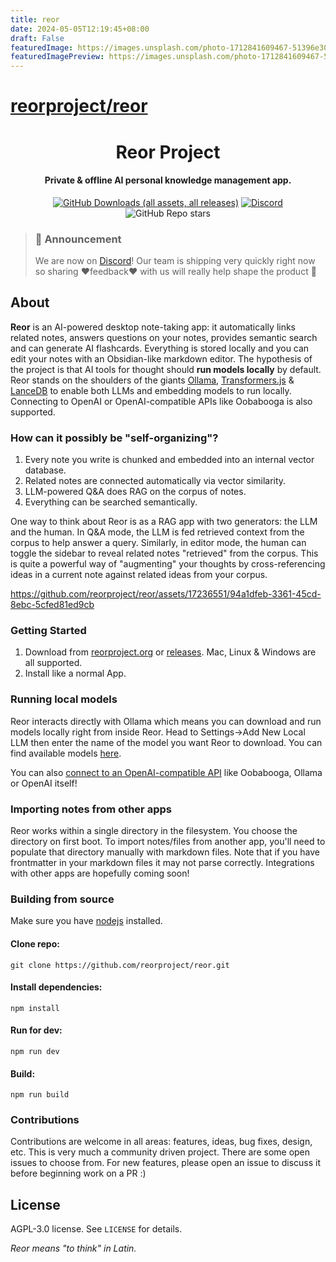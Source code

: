 ```yaml
---
title: reor
date: 2024-05-05T12:19:45+08:00
draft: False
featuredImage: https://images.unsplash.com/photo-1712841609467-51396e30f964?ixid=M3w0NjAwMjJ8MHwxfHJhbmRvbXx8fHx8fHx8fDE3MTQ4ODI2Mjl8&ixlib=rb-4.0.3
featuredImagePreview: https://images.unsplash.com/photo-1712841609467-51396e30f964?ixid=M3w0NjAwMjJ8MHwxfHJhbmRvbXx8fHx8fHx8fDE3MTQ4ODI2Mjl8&ixlib=rb-4.0.3
---
```


# [reorproject/reor](https://github.com/reorproject/reor)

<h1 align="center">Reor Project</h1>
<!-- <p align="center">
    <img src="logo_or_graphic_representation.png" alt="Reor Logo">
</p> -->

<h4 align="center">
Private & offline AI personal knowledge management app.</h4>

<p align="center">
    <a href="https://tooomm.github.io/github-release-stats/?username=reorproject&repository=reor">    <img alt="GitHub Downloads (all assets, all releases)" src="https://img.shields.io/github/downloads/reorproject/reor/total"></a>
<a href="https://discord.gg/b7zanGCTUY" target="_blank"><img src="https://dcbadge.vercel.app/api/server/QBhGUFJYuH?style=flat&compact=true" alt="Discord"></a>
    <img alt="GitHub Repo stars" src="https://img.shields.io/github/stars/reorproject/reor">

</p>

> ### 📢 Announcement
> We are now on [Discord](https://discord.gg/b7zanGCTUY)! Our team is shipping very quickly right now so sharing ❤️feedback❤️ with us will really help shape the product 🚀



## About
**Reor** is an AI-powered desktop note-taking app: it automatically links related notes, answers questions on your notes, provides semantic search and can generate AI flashcards. Everything is stored locally and you can edit your notes with an Obsidian-like markdown editor. The hypothesis of the project is that AI tools for thought should **run models locally** by default. Reor stands on the shoulders of the giants [Ollama](https://github.com/ollama/ollama), [Transformers.js](https://github.com/xenova/transformers.js) & [LanceDB](https://github.com/lancedb/lancedb) to enable both LLMs and embedding models to run locally. Connecting to OpenAI or OpenAI-compatible APIs like Oobabooga is also supported.

### How can it possibly be "self-organizing"?

1.  Every note you write is chunked and embedded into an internal vector database.
2.  Related notes are connected automatically via vector similarity.
3.  LLM-powered Q&A does RAG on the corpus of notes.
4.  Everything can be searched semantically.

One way to think about Reor is as a RAG app with two generators: the LLM and the human. In Q&A mode, the LLM is fed retrieved context from the corpus to help answer a query. Similarly, in editor mode, the human can toggle the sidebar to reveal related notes "retrieved" from the corpus. This is quite a powerful way of "augmenting" your thoughts by cross-referencing ideas in a current note against related ideas from your corpus.



https://github.com/reorproject/reor/assets/17236551/94a1dfeb-3361-45cd-8ebc-5cfed81ed9cb

  
### Getting Started
1. Download from [reorproject.org](https://reorproject.org) or [releases](https://github.com/reorproject/reor/releases). Mac, Linux & Windows are all supported.
2. Install like a normal App.


### Running local models
Reor interacts directly with Ollama which means you can download and run models locally right from inside Reor. Head to Settings->Add New Local LLM then enter the name of the model you want Reor to download. You can find available models [here](https://ollama.com/library).

You can also [connect to an OpenAI-compatible API](https://www.reorproject.org/docs/documentation/openai-like-api) like Oobabooga, Ollama or OpenAI itself!

### Importing notes from other apps
Reor works within a single directory in the filesystem. You choose the directory on first boot.
To import notes/files from another app, you'll need to populate that directory manually with markdown files. Note that if you have frontmatter in your markdown files it may not parse correctly. Integrations with other apps are hopefully coming soon!


### Building from source

Make sure you have [nodejs](https://nodejs.org/en/download) installed.
#### Clone repo:
```
git clone https://github.com/reorproject/reor.git
```
#### Install dependencies:
```
npm install
```
#### Run for dev:
```
npm run dev
```
#### Build:
```
npm run build
```

### Contributions
Contributions are welcome in all areas: features, ideas, bug fixes, design, etc. This is very much a community driven project. There are some open issues to choose from. For new features, please open an issue to discuss it before beginning work on a PR :)

## License
AGPL-3.0 license. See `LICENSE` for details.

*Reor means "to think" in Latin.*
